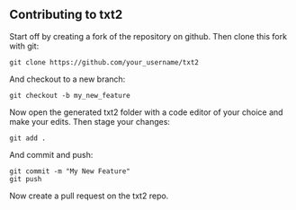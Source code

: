 ## Contributing to txt2

Start off by creating a fork of the repository on github.
Then clone this fork with git:

```git clone https://github.com/your_username/txt2```

And checkout to a new branch:

```git checkout -b my_new_feature```

Now open the generated txt2 folder with a code editor of your choice and make your edits.
Then stage your changes:

```git add .```

And commit and push:

```
git commit -m "My New Feature"
git push
```

Now create a pull request on the txt2 repo.
